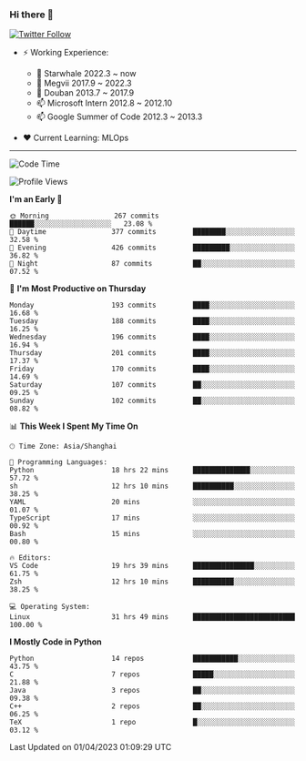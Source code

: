 ### Hi there 👋

[![Twitter Follow](https://img.shields.io/twitter/follow/tianweidut?style=social)](https://twitter.com/tianweidut)

- ⚡ Working Experience:
  - 🔭 Starwhale 2022.3 ~ now
  - 🌱 Megvii 2017.9 ~ 2022.3
  - 🌱 Douban 2013.7 ~ 2017.9
  - 📫 Microsoft Intern 2012.8 ~ 2012.10
  - 📫 Google Summer of Code 2012.3 ~ 2013.3

- ❤️ Current Learning: MLOps

---
<!--START_SECTION:waka-->
![Code Time](http://img.shields.io/badge/Code%20Time-3%2C864%20hrs%2026%20mins-blue)

![Profile Views](http://img.shields.io/badge/Profile%20Views-2-blue)

**I'm an Early 🐤** 

```text
🌞 Morning                267 commits         ██████░░░░░░░░░░░░░░░░░░░   23.08 % 
🌆 Daytime                377 commits         ████████░░░░░░░░░░░░░░░░░   32.58 % 
🌃 Evening                426 commits         █████████░░░░░░░░░░░░░░░░   36.82 % 
🌙 Night                  87 commits          ██░░░░░░░░░░░░░░░░░░░░░░░   07.52 % 
```
📅 **I'm Most Productive on Thursday** 

```text
Monday                   193 commits         ████░░░░░░░░░░░░░░░░░░░░░   16.68 % 
Tuesday                  188 commits         ████░░░░░░░░░░░░░░░░░░░░░   16.25 % 
Wednesday                196 commits         ████░░░░░░░░░░░░░░░░░░░░░   16.94 % 
Thursday                 201 commits         ████░░░░░░░░░░░░░░░░░░░░░   17.37 % 
Friday                   170 commits         ████░░░░░░░░░░░░░░░░░░░░░   14.69 % 
Saturday                 107 commits         ██░░░░░░░░░░░░░░░░░░░░░░░   09.25 % 
Sunday                   102 commits         ██░░░░░░░░░░░░░░░░░░░░░░░   08.82 % 
```


📊 **This Week I Spent My Time On** 

```text
🕑︎ Time Zone: Asia/Shanghai

💬 Programming Languages: 
Python                   18 hrs 22 mins      ██████████████░░░░░░░░░░░   57.72 % 
sh                       12 hrs 10 mins      ██████████░░░░░░░░░░░░░░░   38.25 % 
YAML                     20 mins             ░░░░░░░░░░░░░░░░░░░░░░░░░   01.07 % 
TypeScript               17 mins             ░░░░░░░░░░░░░░░░░░░░░░░░░   00.92 % 
Bash                     15 mins             ░░░░░░░░░░░░░░░░░░░░░░░░░   00.80 % 

🔥 Editors: 
VS Code                  19 hrs 39 mins      ███████████████░░░░░░░░░░   61.75 % 
Zsh                      12 hrs 10 mins      ██████████░░░░░░░░░░░░░░░   38.25 % 

💻 Operating System: 
Linux                    31 hrs 49 mins      █████████████████████████   100.00 % 
```

**I Mostly Code in Python** 

```text
Python                   14 repos            ███████████░░░░░░░░░░░░░░   43.75 % 
C                        7 repos             █████░░░░░░░░░░░░░░░░░░░░   21.88 % 
Java                     3 repos             ██░░░░░░░░░░░░░░░░░░░░░░░   09.38 % 
C++                      2 repos             ██░░░░░░░░░░░░░░░░░░░░░░░   06.25 % 
TeX                      1 repo              █░░░░░░░░░░░░░░░░░░░░░░░░   03.12 % 
```




 Last Updated on 01/04/2023 01:09:29 UTC
<!--END_SECTION:waka-->
